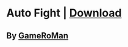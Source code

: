 # Auto Fight | [Download](https://github.com/GameRoMan/wildwest/raw/refs/heads/main/FantasyWeaponForge/AutoFight/index.user.js)


## By [GameRoMan](https://discord.com/users/692671532530663527)
